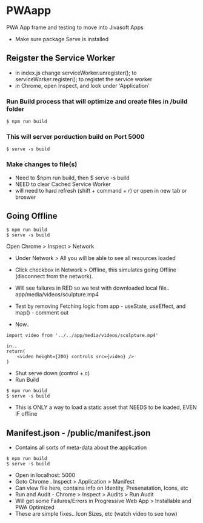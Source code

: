 # PWAapp
PWA App frame and testing to move into Jivasoft Apps

* Make sure package Serve is installed

## Reigster the Service Worker
* in index.js change serviceWorker.unregister(); to serviceWorker.register(); to registet the service worker
* in Chrome, open Inspect, and look under 'Application'

### Run Build process that will optimize and create files in /build folder
```
$ npm run build
```

### This will server porduction build on Port 5000
```
$ serve -s build
```

### Make changes to file(s)
* Need to $npm run build, then $ serve -s build
* NEED to clear Cached Service Worker
* will need to hard refresh (shift + command + r) or open in new tab or broswer

## Going Offline

```
$ npm run build
$ serve -s build
```

Open Chrome > Inspect > Network

* Under Network > All you will be able to see all resources loaded

* Click checkbox in Network > Offline, this simulates going Offline (disconnect from the network).

* Will see failures in RED so we test with downloaded local file.. app/media/videos/sculpture.mp4

* Test by removing Fetching logic from app - useState, useEffect, and map() - comment out

* Now..

```
import video from '../../app/media/videos/sculpture.mp4'

in.. 
return(
	<video height={200} controls src={video} />
)
```

* Shut serve down (control + c)
* Run Build

```
$ npm run build
$ serve -s build
```

* This is ONLY a way to load a static asset that NEEDS to be loaded, EVEN IF offline

## Manifest.json - /public/manifest.json

* Contains all sorts of meta-data about the application

```
$ npm run build
$ serve -s build
```

* Open in localhost: 5000
* Goto Chrome . Inspect > Application > Manifest
* Can view file here, contains info on Identity, Presenatation, Icons, etc
* Run and Audit - Chrome > Inspect > Audits > Run Audit
* Will get some Failures/Errors in Progressive Web App > Installable and PWA Optimized
* These are simple fixes.. Icon Sizes, etc (watch video to see how)


